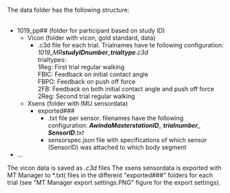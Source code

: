 The data folder has the following structure:
<br>
<br>
- 1019_pp## (folder for participant based on study ID)
	- Vicon (folder with vicon, gold standard, data)<br>
		- .c3d file for each trial.
    			Trialnames have te following configuration: *1019_MR**studyIDnumber**_**trialtype**.c3d*<br>
		  trialtypes: <br>
			1Reg: First trial regular walking<br>
			FBIC: Feedback on initial contact angle<br>
			FBPO: Feedback on push off force<br>
			2FB: Feedback on both initial contact angle and push off force<br>
			2Reg: Second trial regular walking<br>
	- Xsens (folder with IMU sensordata)
		- exported###
			- .txt file per sensor.
     				filenames have the following configuration: ***AwindaMasterstationID**_ **trialnumber**_ **SensorID**.txt*
			- sensorspec.json file
     				with specifications of which sensor (SensorID) was attached to which body segment
- ...

The vicon data is saved as *.c3d* files
The xsens sensordata is exported with MT Manager to *.txt( files in the different "exported###" folders for each trial (see "MT Manager export settings.PNG" figure for the export settings).
